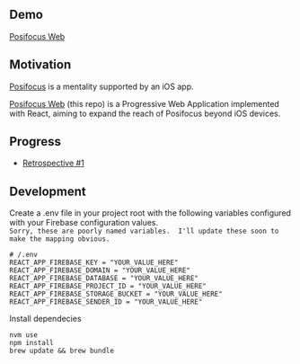 ## Demo  

[Posifocus Web](https://posifocus.surge.sh)  

## Motivation  
[Posifocus](https://posifocus.com/) is a mentality supported by an iOS app.  

[Posifocus Web](https://posifocus.surge.sh) \(this repo) is a Progressive Web Application implemented with React, aiming to expand the reach of Posifocus beyond iOS devices. 

## Progress  
- [Retrospective #1](./artifacts/retrospective_01.md)  

## Development  

Create a .env file in your project root with the following variables configured with your Firebase configuration values.  
`Sorry, these are poorly named variables.  I'll update these soon to make the mapping obvious.`
```
# /.env
REACT_APP_FIREBASE_KEY = "YOUR_VALUE_HERE"
REACT_APP_FIREBASE_DOMAIN = "YOUR_VALUE_HERE"
REACT_APP_FIREBASE_DATABASE = "YOUR_VALUE_HERE"
REACT_APP_FIREBASE_PROJECT_ID = "YOUR_VALUE_HERE"
REACT_APP_FIREBASE_STORAGE_BUCKET = "YOUR_VALUE_HERE"
REACT_APP_FIREBASE_SENDER_ID = "YOUR_VALUE_HERE"
```  

Install dependecies
```
nvm use
npm install
brew update && brew bundle
```
